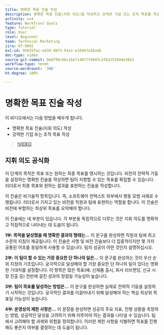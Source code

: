 ```yaml
---
title: 명확한 목표 진술 작성
description: 명확한 목표 진술(지휘 의도)을 작성하고 강력한 기업 또는 조직 목표를 작성하는 방법을 알아봅니다.
activity: use
feature: Workfront Goals
type: Tutorial
role: User
level: Beginner
team: Technical Marketing
jira: KT-8892
exl-id: 95035fac-e434-4073-91e1-e16997a36a46
doc-type: video
source-git-commit: bbdf99c6bc1be714077fd94fc3f8325394de36b3
workflow-type: tm+mt
source-wordcount: '396'
ht-degree: 100%

---
```


# 명확한 목표 진술 작성

이 비디오에서는 다음 방법을 배우게 됩니다.

* 명확한 목표 진술(지휘 의도) 작성
* 강력한 기업 또는 조직 목표 작성

>[!VIDEO](https://video.tv.adobe.com/v/3416012/?quality=12&learn=on&enablevpops=1&captions=kor)

<!--
Your turn graphic
-->

## 지휘 의도 공식화

이 단계의 목적은 목표 또는 원하는 최종 목표를 명시하는 것입니다. 비전의 전략적 기둥을 설정하는 명확한 진술을 작성하면 팀이 지향할 수 있는 목표를 확립할 수 있습니다. 리더로서 최종 목표와 원하는 결과를 표현하는 진술을 작성합니다.

이 진술은 비기술적 항목입니다. 즉, 소프트웨어 컨텍스트 외부에서 행동 모범 사례로 수행됩니다. 리더로서 가지고 있는 비전을 직원과 팀에 표현하는 역할을 합니다. 이 진술은 비전에 부합하는 최상위 목표를 요약해야 합니다.

이 진술에는 네 부분이 있습니다. 각 부분을 독립적으로 다루는 것은 지휘 의도를 명확하고 직접적으로 나타내는 데 도움이 됩니다.

**1부: 목적을 달성했을 때 명확한 결과의 형태는...**
이 문구를 완성하면 직원과 팀에 최고 수준의 지침이 제공됩니다. 이 진술은 사명 및 비전 진술보다 더 집중적이지만 몇 가지 공통된 어조를 동일하게 사용할 수 있습니다. 팀의 성공이 어떤 것인지 설명하십시오.

**2부: 이 팀이 할 수 있는 가장 중요한 단 하나의 일은...**
이 문구를 완성하는 것이 우선 순위 지정의 기초입니다. 궁극적으로 달성해야 할 가장 중요한 단 하나의 일이 있다는 명확한 기대치를 설정합니다. 이 항목은 많은 목표(예: 신제품 출시, 회사 리브랜딩, 신규 시장 진출 등) 전반에 걸친 성과의 정점일 가능성이 높습니다.

**3부: 팀이 목표를 달성하는 방법은...**
이 문구를 완성하면 실제로 전략적 기둥을 설정하기 시작하는 것입니다. 궁극적인 결과를 이끌어내기 위해 달성해야 하는 핵심 최상위 목표일 가능성이 높습니다.

**4부: 운영상의 제한 사항은...**
이 문장을 완성하면 성공의 주요 지표, 진행 상황을 측정하는 방법, 성공적인 달성을 고려하기 위해 이루어야 하는 결과를 나타낼 수 있습니다. 팀에서 고려해야 할 과제와 위험을 정의합니다. 이러한 제한 사항을 식별하면 목표를 진행해도 좋은지 여부를 결정하는 데 도움이 됩니다.
